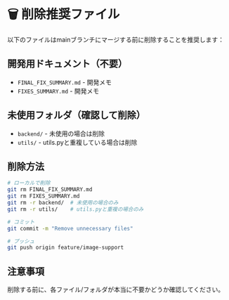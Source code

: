 # 🗑️ 削除推奨ファイル

以下のファイルはmainブランチにマージする前に削除することを推奨します：

## 開発用ドキュメント（不要）
- `FINAL_FIX_SUMMARY.md` - 開発メモ
- `FIXES_SUMMARY.md` - 開発メモ

## 未使用フォルダ（確認して削除）
- `backend/` - 未使用の場合は削除
- `utils/` - utils.pyと重複している場合は削除

## 削除方法

```bash
# ローカルで削除
git rm FINAL_FIX_SUMMARY.md
git rm FIXES_SUMMARY.md
git rm -r backend/  # 未使用の場合のみ
git rm -r utils/    # utils.pyと重複の場合のみ

# コミット
git commit -m "Remove unnecessary files"

# プッシュ
git push origin feature/image-support
```

## 注意事項

削除する前に、各ファイル/フォルダが本当に不要かどうか確認してください。
